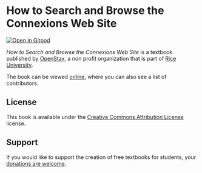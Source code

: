 # How to Search and Browse the Connexions Web Site

[![Open in Gitpod](https://gitpod.io/button/open-in-gitpod.svg)](https://gitpod.io/from-referrer/)

_How to Search and Browse the Connexions Web Site_ is a textbook published by [OpenStax](https://openstax.org/), a non profit organization that is part of [Rice University](https://www.rice.edu/).

The book can be viewed [online](https://github.com/cnx-user-books/cnxbook-how-to-search-and-browse-the-connexions-web-site/releases/latest), where you can also see a list of contributors.

## License
This book is available under the [Creative Commons Attribution License](./LICENSE) license.

## Support
If you would like to support the creation of free textbooks for students, your [donations are welcome](https://riceconnect.rice.edu/donation/support-openstax-banner).
